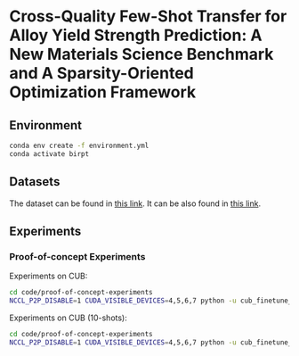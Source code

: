 # Cross-Quality Few-Shot Transfer for Alloy Yield Strength Prediction: A New Materials Science Benchmark and A Sparsity-Oriented Optimization Framework

## Environment

```bash
conda env create -f environment.yml
conda activate birpt
```
## Datasets

The dataset can be found in [this link](https://drive.google.com/drive/folders/1ZBGWHfbt0NRkGd_gzxAGaP3xj-chnQ4m?usp=sharing). It can be also found in [this link](https://library.ucsd.edu/dc/object/bb8474996f).

## Experiments

### Proof-of-concept Experiments

Experiments on CUB:

```bash
cd code/proof-of-concept-experiments
NCCL_P2P_DISABLE=1 CUDA_VISIBLE_DEVICES=4,5,6,7 python -u cub_finetune_gradient_unroll.py --imagenet_train_data <path-to-imagenet-train-data> --imagenet_val_data <path-to-imagenet-val-data> --data data/ --rate 0.2 --save_dir cub_unroll_lr_3.5 --epoch 95 --worker 16 --dist-url tcp://127.0.0.1:37703 --lamb 1e-4 --reg-lr 3.5 --imagenet-pretrained --lower_steps 1 --seed 1 --sign-lr 1e-4
```

Experiments on CUB (10-shots):

```bash
cd code/proof-of-concept-experiments
NCCL_P2P_DISABLE=1 CUDA_VISIBLE_DEVICES=4,5,6,7 python -u cub_finetune_gradient_unroll.py --imagenet_train_data <path-to-imagenet-train-data> --imagenet_val_data <path-to-imagenet-val-data> --data data/ --rate 0.2 --save_dir cub_unroll_lr_3.5 --epoch 95 --worker 16 --dist-url tcp://127.0.0.1:37703 --lamb 1e-4 --reg-lr 3.5 --imagenet-pretrained --lower_steps 1 --seed 1 --sign-lr 1e-4 --ten-shot
```

